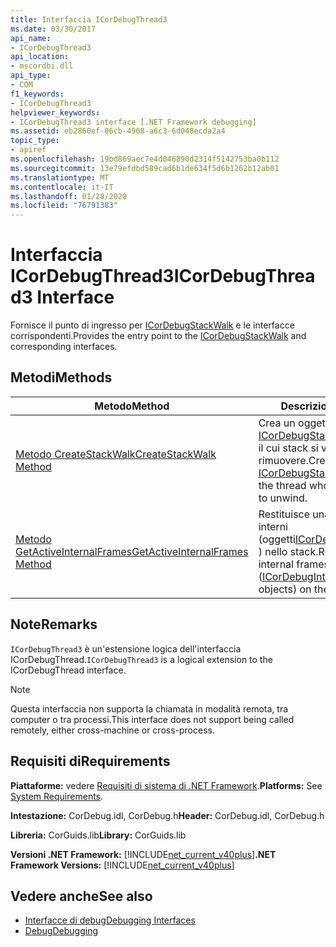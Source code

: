 ```yaml
---
title: Interfaccia ICorDebugThread3
ms.date: 03/30/2017
api_name:
- ICorDebugThread3
api_location:
- mscordbi.dll
api_type:
- COM
f1_keywords:
- ICorDebugThread3
helpviewer_keywords:
- ICorDebugThread3 interface [.NET Framework debugging]
ms.assetid: eb2860ef-06cb-4968-a6c3-6d048ecda2a4
topic_type:
- apiref
ms.openlocfilehash: 19bd869aec7e4d046890d2314f5142753ba0b112
ms.sourcegitcommit: 13e79efdbd589cad6b1de634f5d6b1262b12ab01
ms.translationtype: MT
ms.contentlocale: it-IT
ms.lasthandoff: 01/28/2020
ms.locfileid: "76791383"
---
```

# <a name="icordebugthread3-interface"></a><span data-ttu-id="104aa-102">Interfaccia ICorDebugThread3</span><span class="sxs-lookup"><span data-stu-id="104aa-102">ICorDebugThread3 Interface</span></span>
<span data-ttu-id="104aa-103">Fornisce il punto di ingresso per [ICorDebugStackWalk](icordebugstackwalk-interface.md) e le interfacce corrispondenti.</span><span class="sxs-lookup"><span data-stu-id="104aa-103">Provides the entry point to the [ICorDebugStackWalk](icordebugstackwalk-interface.md) and corresponding interfaces.</span></span>  
  
## <a name="methods"></a><span data-ttu-id="104aa-104">Metodi</span><span class="sxs-lookup"><span data-stu-id="104aa-104">Methods</span></span>  
  
|<span data-ttu-id="104aa-105">Metodo</span><span class="sxs-lookup"><span data-stu-id="104aa-105">Method</span></span>|<span data-ttu-id="104aa-106">Descrizione</span><span class="sxs-lookup"><span data-stu-id="104aa-106">Description</span></span>|  
|------------|-----------------|  
|[<span data-ttu-id="104aa-107">Metodo CreateStackWalk</span><span class="sxs-lookup"><span data-stu-id="104aa-107">CreateStackWalk Method</span></span>](icordebugthread3-createstackwalk-method.md)|<span data-ttu-id="104aa-108">Crea un oggetto [ICorDebugStackWalk](icordebugstackwalk-interface.md) per il thread il cui stack si vuole rimuovere.</span><span class="sxs-lookup"><span data-stu-id="104aa-108">Creates an [ICorDebugStackWalk](icordebugstackwalk-interface.md) object for the thread whose stack you want to unwind.</span></span>|  
|[<span data-ttu-id="104aa-109">Metodo GetActiveInternalFrames</span><span class="sxs-lookup"><span data-stu-id="104aa-109">GetActiveInternalFrames Method</span></span>](icordebugthread3-getactiveinternalframes-method.md)|<span data-ttu-id="104aa-110">Restituisce una matrice di frame interni (oggetti[ICorDebugInternalFrame2](icordebuginternalframe2-interface.md) ) nello stack.</span><span class="sxs-lookup"><span data-stu-id="104aa-110">Returns an array of internal frames ([ICorDebugInternalFrame2](icordebuginternalframe2-interface.md) objects) on the stack.</span></span>|  
  
## <a name="remarks"></a><span data-ttu-id="104aa-111">Note</span><span class="sxs-lookup"><span data-stu-id="104aa-111">Remarks</span></span>  
 <span data-ttu-id="104aa-112">`ICorDebugThread3` è un'estensione logica dell'interfaccia ICorDebugThread.</span><span class="sxs-lookup"><span data-stu-id="104aa-112">`ICorDebugThread3` is a logical extension to the ICorDebugThread interface.</span></span>  
  
> [!NOTE]
> <span data-ttu-id="104aa-113">Questa interfaccia non supporta la chiamata in modalità remota, tra computer o tra processi.</span><span class="sxs-lookup"><span data-stu-id="104aa-113">This interface does not support being called remotely, either cross-machine or cross-process.</span></span>  
  
## <a name="requirements"></a><span data-ttu-id="104aa-114">Requisiti di</span><span class="sxs-lookup"><span data-stu-id="104aa-114">Requirements</span></span>  
 <span data-ttu-id="104aa-115">**Piattaforme:** vedere [Requisiti di sistema di .NET Framework](../../../../docs/framework/get-started/system-requirements.md).</span><span class="sxs-lookup"><span data-stu-id="104aa-115">**Platforms:** See [System Requirements](../../../../docs/framework/get-started/system-requirements.md).</span></span>  
  
 <span data-ttu-id="104aa-116">**Intestazione:** CorDebug.idl, CorDebug.h</span><span class="sxs-lookup"><span data-stu-id="104aa-116">**Header:** CorDebug.idl, CorDebug.h</span></span>  
  
 <span data-ttu-id="104aa-117">**Libreria:** CorGuids.lib</span><span class="sxs-lookup"><span data-stu-id="104aa-117">**Library:** CorGuids.lib</span></span>  
  
 <span data-ttu-id="104aa-118">**Versioni .NET Framework:** [!INCLUDE[net_current_v40plus](../../../../includes/net-current-v40plus-md.md)]</span><span class="sxs-lookup"><span data-stu-id="104aa-118">**.NET Framework Versions:** [!INCLUDE[net_current_v40plus](../../../../includes/net-current-v40plus-md.md)]</span></span>  
  
## <a name="see-also"></a><span data-ttu-id="104aa-119">Vedere anche</span><span class="sxs-lookup"><span data-stu-id="104aa-119">See also</span></span>

- [<span data-ttu-id="104aa-120">Interfacce di debug</span><span class="sxs-lookup"><span data-stu-id="104aa-120">Debugging Interfaces</span></span>](debugging-interfaces.md)
- [<span data-ttu-id="104aa-121">Debug</span><span class="sxs-lookup"><span data-stu-id="104aa-121">Debugging</span></span>](index.md)

